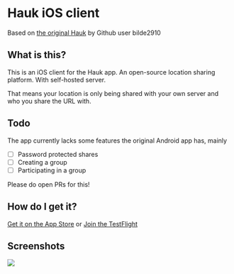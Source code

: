 # Hauk iOS client

Based on [the original Hauk](https://github.com/bilde2910/Hauk) by Github user bilde2910

## What is this?

This is an iOS client for the Hauk app. An open-source location sharing platform. With self-hosted server.

That means your location is only being shared with your own server and who you share the URL with.

## Todo

The app currently lacks some features the original Android app has, mainly

- [ ] Password protected shares
- [ ] Creating a group
- [ ] Participating in a group

Please do open PRs for this!

## How do I get it?
[Get it on the App Store](https://apps.apple.com/nl/app/hauk/id6738009304?l=en-GB)
or
[Join the TestFlight](https://testflight.apple.com/join/1VUJFz4Q)

## Screenshots
![](https://irc.0x5e.eu/uploads/cd36fb9163f97657/hauk-ios-preview.png)
